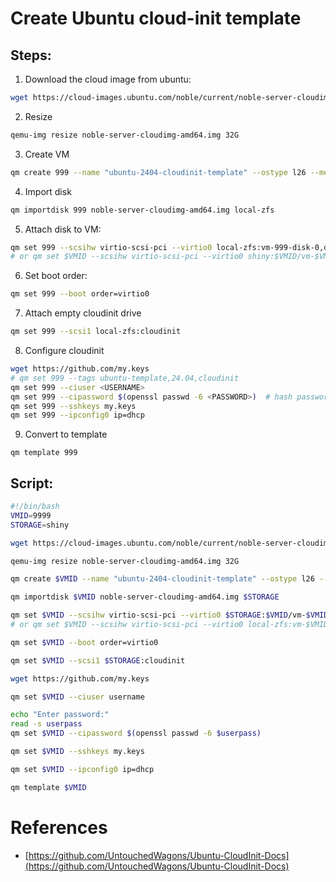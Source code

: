 # Create Ubuntu cloud-init template

## Steps:
1. Download the cloud image from ubuntu:
```sh
wget https://cloud-images.ubuntu.com/noble/current/noble-server-cloudimg-amd64.img
```

2. Resize
```sh
qemu-img resize noble-server-cloudimg-amd64.img 32G
```

3. Create VM
```sh
qm create 999 --name "ubuntu-2404-cloudinit-template" --ostype l26 --memory 1024 --agent 1 --bios seabios --machine q35 --cpu host --socket 1 --cores 1 --vga virtio --net0 virtio,bridge=vmbr0
```

4. Import disk
```sh
qm importdisk 999 noble-server-cloudimg-amd64.img local-zfs
```

5. Attach disk to VM:
```sh
qm set 999 --scsihw virtio-scsi-pci --virtio0 local-zfs:vm-999-disk-0,discard=on
# or qm set $VMID --scsihw virtio-scsi-pci --virtio0 shiny:$VMID/vm-$VMID-disk-0,discard=on
```

6. Set boot order:
```sh
qm set 999 --boot order=virtio0
```

7. Attach empty cloudinit drive
```sh
qm set 999 --scsi1 local-zfs:cloudinit
```

8. Configure cloudinit
```sh
wget https://github.com/my.keys
# qm set 999 --tags ubuntu-template,24.04,cloudinit
qm set 999 --ciuser <USERNAME>
qm set 999 --cipassword $(openssl passwd -6 <PASSWORD>)  # hash password with SHA512
qm set 999 --sshkeys my.keys
qm set 999 --ipconfig0 ip=dhcp
```

9. Convert to template
```
qm template 999
```


## Script:
```sh
#!/bin/bash
VMID=9999
STORAGE=shiny

wget https://cloud-images.ubuntu.com/noble/current/noble-server-cloudimg-amd64.img

qemu-img resize noble-server-cloudimg-amd64.img 32G

qm create $VMID --name "ubuntu-2404-cloudinit-template" --ostype l26 --memory 1024 --agent 1 --bios seabios --machine q35 --cpu host --socket 1 --cores 1 --vga virtio --net0 virtio,bridge=vmbr0

qm importdisk $VMID noble-server-cloudimg-amd64.img $STORAGE

qm set $VMID --scsihw virtio-scsi-pci --virtio0 $STORAGE:$VMID/vm-$VMID-disk-0.raw,discard=on
# or qm set $VMID --scsihw virtio-scsi-pci --virtio0 local-zfs:vm-$VMID-disk-0,discard=on

qm set $VMID --boot order=virtio0

qm set $VMID --scsi1 $STORAGE:cloudinit

wget https://github.com/my.keys

qm set $VMID --ciuser username

echo "Enter password:"
read -s userpass
qm set $VMID --cipassword $(openssl passwd -6 $userpass)

qm set $VMID --sshkeys my.keys

qm set $VMID --ipconfig0 ip=dhcp

qm template $VMID

```

# References
- [https://github.com/UntouchedWagons/Ubuntu-CloudInit-Docs](https://github.com/UntouchedWagons/Ubuntu-CloudInit-Docs)